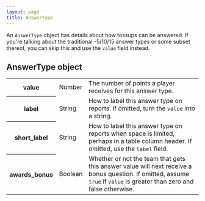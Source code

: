 ```yaml
---
layout: page
title: AnswerType
---
```

An `AnswerType` object has details about how tossups can be answered. If you're talking about the traditional -5/10/15 answer types or some subset thereof, you can skip this and use the `value` field instead.

## AnswerType object

<table class="fields"><tbody>
  <tr class="required">
    <th>value</th>
    <td class="type">Number</td>
    <td>The number of points a player receives for this answer type.</td>
  </tr>
  <tr class="optional">
    <th>label</th>
    <td class="type">String</td>
    <td>How to label this answer type on reports. If omitted, turn the <code>value</code> into a string.</td>
  </tr>
  <tr class="optional">
    <th>short_label</th>
    <td class="type">String</td>
    <td>How to label this answer type on reports when space is limited, perhaps in a table column header. If omitted, use the <code>label</code> field.</td>
  </tr>
  <tr class="optional">
    <th>awards_bonus</th>
    <td class="type">Boolean</td>
    <td>Whether or not the team that gets this answer value will next receive a bonus question. If omitted, assume <code>true</code> if <code>value</code> is greater than zero and false otherwise.</td>
  </tr>
</tbody></table>
